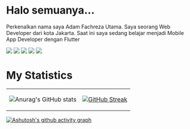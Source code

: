 <h1> Halo semuanya…</h1>
<p> Perkenalkan nama saya Adam Fachreza Utama. Saya seorang Web Developer dari kota Jakarta. Saat ini saya sedang belajar menjadi Mobile App Developer dengan Flutter</p>

![](https://img.shields.io/badge/HTML5-E34F26?style=for-the-badge&logo=HTML5&logoColor=white)
![](https://img.shields.io/badge/CSS3-1572B6.svg?style=for-the-badge&logo=CSS3)
![](https://img.shields.io/badge/PHP-777BB4?style=for-the-badge&logo=PHP)
![](https://img.shields.io/badge/JavaScript-323330?style=for-the-badge&logo=JavaScript)
![](https://img.shields.io/badge/Flutter-02569B?style=for-the-badge&logo=Flutter)


<h1>My Statistics</h1>   

<table>
<tr>
<td>

![Anurag's GitHub stats](https://github-readme-stats.vercel.app/api?username=adamfachreza&show_icons=true&theme=synthwave)

</td>
<td>

[![GitHub Streak](https://github-readme-streak-stats.herokuapp.com?user=adamfachreza&theme=synthwave&locale=id)](https://git.io/streak-stats)

</td>
</tr>
</table>

[![Ashutosh's github activity graph](https://activity-graph.herokuapp.com/graph?username=adamfachreza&theme=synthwave-84)](https://github.com/adamfachreza/github-readme-activity-graph)
